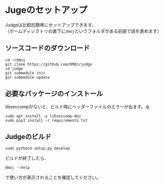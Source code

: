 # Jugeのセットアップ
Judgeは比較的簡単にセットアップできます。  
（ホームディレクトリの直下に`dmoj`というフォルダがある前提で話を進めます）
## ソースコードのダウンロード
```
cd ~/dmoj
git clone https://github.com/DMOJ/judge
cd judge
git submodule init
git submodule update
```
## 必要なパッケージのインストール
libseccompがないと、ビルド時にヘッダーファイルのエラーが出ます。[☆](https://github.com/DMOJ/judge/issues/483)
```
sudo apt install -y libseccomp-dev
sudo pip3 install -r requirements.txt
```

## Judgeのビルド
```
sudo python3 setup.py develop
```
ビルドが終了したら、
```
dmoj --help
```
で使い方が表示されることを確認してください。